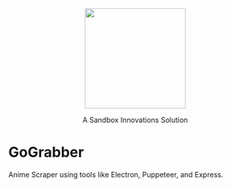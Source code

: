 <div align=center><img width="200" src="https://sandboxinnovations.org/images/logo.png"></div>
<div align=center><p>A Sandbox Innovations Solution</p></div>

# GoGrabber

Anime Scraper using tools like Electron, Puppeteer, and Express.